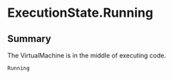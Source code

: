 # ExecutionState.Running

## Summary


The VirtualMachine is in the middle of executing code.


```csharp
Running
```

